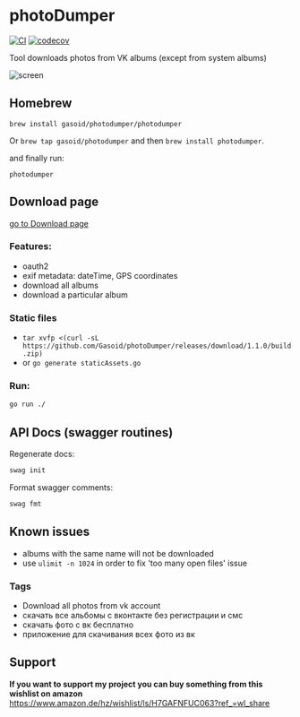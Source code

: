# photoDumper
[![CI](https://github.com/Gasoid/photoDumper/actions/workflows/ci.yml/badge.svg)](https://github.com/Gasoid/photoDumper/actions/workflows/ci.yml) 
[![codecov](https://codecov.io/gh/Gasoid/photoDumper/branch/main/graph/badge.svg?token=I5MSN7TKRL)](https://codecov.io/gh/Gasoid/photoDumper)


Tool downloads photos from VK albums (except from system albums)

![screen](screen.webp)

## Homebrew
`brew install gasoid/photodumper/photodumper`

Or `brew tap gasoid/photodumper` and then `brew install photodumper`.

and finally run:
```
photodumper
```

## Download page
[go to Download page](https://github.com/Gasoid/photoDumper/releases)


### Features:
- oauth2
- exif metadata: dateTime, GPS coordinates
- download all albums
- download a particular album

### Static files
- `tar xvfp <(curl -sL https://github.com/Gasoid/photoDumper/releases/download/1.1.0/build.zip)`
- or `go generate staticAssets.go`

### Run:
```bash
go run ./
```

## API Docs (swagger routines)
Regenerate docs:
```bash
swag init
```

Format swagger comments:
```bash
swag fmt
```

## Known issues
- albums with the same name will not be downloaded
- use `ulimit -n 1024` in order to fix 'too many open files' issue


### Tags
- Download all photos from vk account
- скачать все альбомы с вконтакте без регистрации и смс
- скачать фото с вк бесплатно
- приложение для скачивания всех фото из вк

## Support
**If you want to support my project you can buy something from this wishlist on amazon**
https://www.amazon.de/hz/wishlist/ls/H7GAFNFUC063?ref_=wl_share